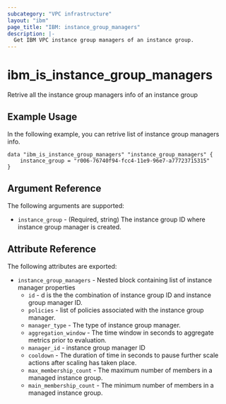 ```yaml
---
subcategory: "VPC infrastructure"
layout: "ibm"
page_title: "IBM: instance_group_managers"
description: |-
  Get IBM VPC instance group managers of an instance group.
---
```


# ibm\_is_instance_group_managers

Retrive all the instance group managers info of an instance group

## Example Usage

In the following example, you can retrive list of instance group managers info.
```
data "ibm_is_instance_group_managers" "instance_group_managers" {
    instance_group = "r006-76740f94-fcc4-11e9-96e7-a77723715315"
}
```

## Argument Reference

The following arguments are supported:

* `instance_group` - (Required, string) The instance group ID where instance group manager is created.

## Attribute Reference

The following attributes are exported:

* `instance_group_managers` - Nested block containing list of instance manager properties
  * `id` - d is the the combination of instance group ID and instance group manager ID.
  * `policies` - list of policies associated with the instance group manager.
  * `manager_type` - The type of instance group manager.
  * `aggregation_window` - The time window in seconds to aggregate metrics prior to evaluation.
  * `manager_id` - instance group manager ID
  * `cooldown` - The duration of time in seconds to pause further scale actions after scaling has taken place.
  * `max_membership_count` - The maximum number of members in a managed instance group.
  * `main_membership_count` - The minimum number of members in a managed instance group. 

